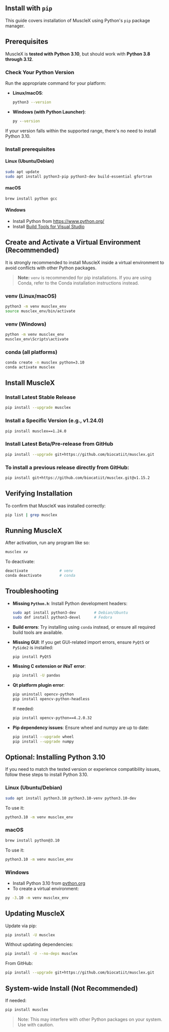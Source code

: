## Install with `pip`

This guide covers installation of MuscleX using Python's `pip` package manager.



## Prerequisites

MuscleX is **tested with Python 3.10**, but should work with **Python 3.8 through 3.12**.



### Check Your Python Version

Run the appropriate command for your platform:

- **Linux/macOS**:

  ```bash
  python3 --version
  ```

- **Windows (with Python Launcher)**:

  ```cmd
  py --version
  ```

If your version falls within the supported range, there's no need to install Python 3.10.



### Install prerequisites

#### **Linux (Ubuntu/Debian)**

```bash
sudo apt update
sudo apt install python3-pip python3-dev build-essential gfortran
```

#### **macOS**

```bash
brew install python gcc
```

#### **Windows**

- Install Python from https://www.python.org/
- Install [Build Tools for Visual Studio](https://visualstudio.microsoft.com/visual-cpp-build-tools/)



## Create and Activate a Virtual Environment (Recommended)

It is strongly recommended to install MuscleX inside a virtual environment to avoid conflicts with other Python packages.

> **Note:** `venv` is recommended for pip installations. If you are using Conda, refer to the Conda installation instructions instead.

### **venv (Linux/macOS)**

```bash
python3 -m venv musclex_env
source musclex_env/bin/activate
```

### **venv (Windows)**

```bash
python -m venv musclex_env
musclex_env\Scripts\activate
```

### **conda (all platforms)**

```bash
conda create -n musclex python=3.10
conda activate musclex
```



## Install MuscleX

### Install Latest Stable Release

```bash
pip install --upgrade musclex
```

### Install a Specific Version (e.g., v1.24.0)

```bash
pip install musclex==1.24.0
```

### Install Latest Beta/Pre-release from GitHub

```bash
pip install --upgrade git+https://github.com/biocatiit/musclex.git
```

### To install a previous release directly from GitHub:

```bash
pip install git+https://github.com/biocatiit/musclex.git@v1.15.2
```



## Verifying Installation

To confirm that MuscleX was installed correctly:

```bash
pip list | grep musclex
```



## Running MuscleX

After activation, run any program like so:

```bash
musclex xv
```

To deactivate:

```bash
deactivate              # venv
conda deactivate        # conda
```



## Troubleshooting

- **Missing `Python.h`**:
   Install Python development headers:

  ```bash
  sudo apt install python3-dev        # Debian/Ubuntu
  sudo dnf install python3-devel      # Fedora
  ```

- **Build errors**:
   Try installing using `conda` instead, or ensure all required build tools are available.

- **Missing GUI**:
   If you get GUI-related import errors, ensure `PyQt5` or `PySide2` is installed:

  ```bash
  pip install PyQt5
  ```

- **Missing C extension or iNaT error**:

  ```bash
  pip install -U pandas
  ```

- **Qt platform plugin error**:

  ```bash
  pip uninstall opencv-python
  pip install opencv-python-headless
  ```

  If needed:

  ```bash
  pip install opencv-python==4.2.0.32
  ```

- **Pip dependency issues**:
   Ensure wheel and numpy are up to date:

  ```bash
  pip install --upgrade wheel
  pip install --upgrade numpy
  ```



## Optional: Installing Python 3.10

If you need to match the tested version or experience compatibility issues, follow these steps to install Python 3.10.

### **Linux (Ubuntu/Debian)**

```bash
sudo apt install python3.10 python3.10-venv python3.10-dev
```

To use it:

```bash
python3.10 -m venv musclex_env
```

### **macOS**

```bash
brew install python@3.10
```

To use it:

```bash
python3.10 -m venv musclex_env
```

### **Windows**

- Install Python 3.10 from [python.org](https://www.python.org/downloads/release/python-3100/)
- To create a virtual environment:

```cmd
py -3.10 -m venv musclex_env
```



## Updating MuscleX

Update via pip:

```bash
pip install -U musclex
```

Without updating dependencies:

```bash
pip install -U --no-deps musclex
```

From GitHub:

```bash
pip install --upgrade git+https://github.com/biocatiit/musclex.git
```



## System-wide Install (Not Recommended)

If needed:

```bash
pip install musclex
```

> Note: This may interfere with other Python packages on your system. Use with caution.

